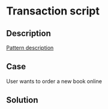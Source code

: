 # Transaction script

## Description
[Pattern description](https://martinfowler.com/eaaCatalog/transactionScript.html)

## Case

User wants to order a new book online  

## Solution


